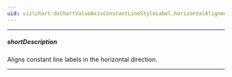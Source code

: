 ```yaml
---
uid: viz\chart:dxChartValueAxisConstantLineStyleLabel.horizontalAlignment
---
```

---
##### shortDescription
Aligns constant line labels in the horizontal direction.

---
<!--
&lt;!-- Description goes here --&gt;
-->